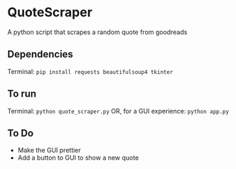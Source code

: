 # QuoteScraper
A python script that scrapes a random quote from goodreads

## Dependencies
Terminal: `pip install requests beautifulsoup4 tkinter`

## To run
Terminal: `python quote_scraper.py`
OR, for a GUI experience: `python app.py`

## To Do
- Make the GUI prettier
- Add a button to GUI to show a new quote
